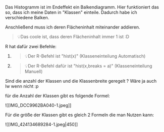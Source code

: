Das Histogramm ist im Endeffekt ein Balkendiagramm. Hier funktioniert das so, dass ich meine Daten in "Klassen" einteile. Dadurch habe ich verschiedene Balken.

Anschließend muss ich deren Flächeninhalt miteinander addieren.

>💡Das coole ist, dass deren Flächeninhalt immer 1 ist :D


R hat dafür zwei Befehle:

1. >💡Der R-Befehl ist "hist(x)" (Klasseneinteilung Automatisch)

2. >💡Der R-Befehl dafür ist "hist(x,breaks = a)" (Klasseneinteilung Manuell)


Sind die anzahl der Klassen und die Klassenbreite geregelt ? Wäre ja auch lw wenn nicht :p 

für die Anzahl der Klassen gibt es folgende Formel:

![[IMG_DCC9962BA040-1.jpeg]]

Für die größe der Klassen gibt es gleich 2 Formeln die man Nutzen kann:

![[IMG_424134689284-1.jpeg|450]]